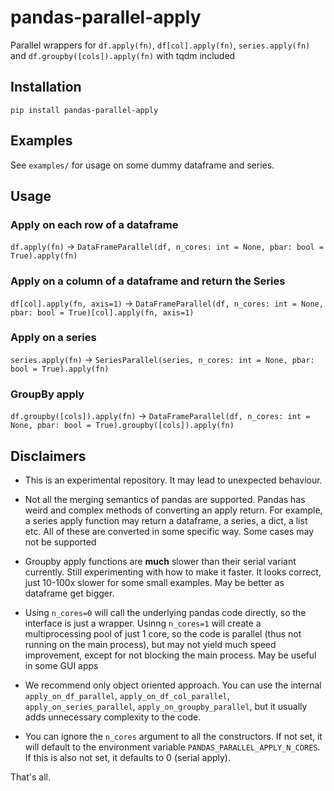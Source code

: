 # pandas-parallel-apply

Parallel wrappers for `df.apply(fn)`, `df[col].apply(fn)`, `series.apply(fn)` and `df.groupby([cols]).apply(fn)` with tqdm included

## Installation

`pip install pandas-parallel-apply`

## Examples
See `examples/` for usage on some dummy dataframe and series.

## Usage

### Apply on each row of a dataframe

`df.apply(fn)` -> `DataFrameParallel(df, n_cores: int = None, pbar: bool = True).apply(fn)`

### Apply on a column of a dataframe and return the Series
`df[col].apply(fn, axis=1)` -> `DataFrameParallel(df, n_cores: int = None, pbar: bool = True)[col].apply(fn, axis=1)`

### Apply on a series
`series.apply(fn)` -> `SeriesParallel(series, n_cores: int = None, pbar: bool = True).apply(fn)`

### GroupBy apply
`df.groupby([cols]).apply(fn)` -> `DataFrameParallel(df, n_cores: int = None, pbar: bool = True).groupby([cols]).apply(fn)`

## Disclaimers

- This is an experimental repository. It may lead to unexpected behaviour.

- Not all the merging semantics of pandas are supported. Pandas has weird and complex methods of converting an apply return. For example, a series apply function may return a dataframe, a series, a dict, a list etc. All of these are converted in some specific way. Some cases may not be supported

- Groupby apply functions are **much** slower than their serial variant currently. Still experimenting with how to make it faster. It looks correct, just 10-100x slower for some small examples. May be better as dataframe get bigger.

- Using `n_cores=0` will call the underlying pandas code directly, so the interface is just a wrapper. Usinng `n_cores=1` will create a multiprocessing pool of just 1 core, so the code is parallel (thus not running on the main process), but may not yield much speed improvement, except for not blocking the main process. May be useful in some GUI apps

- We recommend only object oriented approach. You can use the internal `apply_on_df_parallel`, `apply_on_df_col_parallel`, `apply_on_series_parallel`, `apply_on_groupby_parallel`, but it usually adds unnecessary complexity to the code.

- You can ignore the `n_cores` argument to all the constructors. If not set, it will default to the environment variable `PANDAS_PARALLEL_APPLY_N_CORES`. If this is also not set, it defaults to 0 (serial apply).

That's all.
